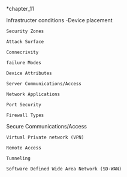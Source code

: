 *chapter_11

  Infrastructer conditions
    -Device placement

    Security Zones

    Attack Surface

    Connecrivity

    failure Modes

    Device Attributes

    Server Communications/Access

    Network Applications

    Port Security

    Firewall Types

  Secure Communications/Access

    Virtual Private network (VPN)

    Remote Access

    Tunneling

    Software Defined Wide Area Network (SD-WAN)
    
